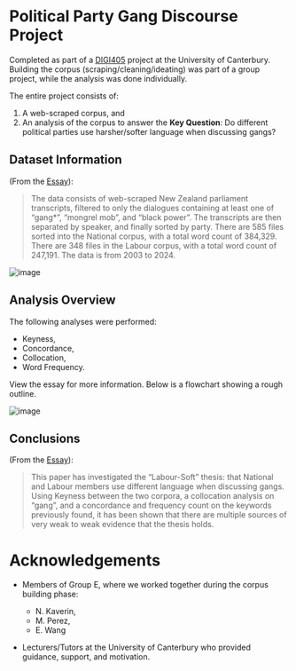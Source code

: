 # Political Party Gang Discourse Project
Completed as part of a [DIGI405](https://courseinfo.canterbury.ac.nz/GetCourseDetails.aspx?course=DIGI405) project at the University of Canterbury. Building the corpus (scraping/cleaning/ideating) was part of a group project, while the analysis was done individually.

The entire project consists of:
  1) A web-scraped corpus, and
  2) An analysis of the corpus to answer the **Key Question**: Do different political parties use harsher/softer language when discussing gangs?

## Dataset Information

(From the [Essay](https://github.com/kanewilliams/political_gang_discourse/blob/main/Corpus-Analysis-Essay_NZ-Parliament-and-Gangs.pdf)):

> The data consists of web-scraped New Zealand parliament transcripts, filtered to only the dialogues containing at least one of “gang*”, “mongrel mob”, and “black power”. The transcripts are then separated by speaker, and finally sorted by party. There are 585 files sorted into the National corpus, with a total word count of 384,329. There are 348 files in the Labour corpus, with a total word count of 247,191. The data is from 2003 to 2024.

![image](https://github.com/user-attachments/assets/13654c88-e326-4573-96d4-7057bd33792b)

## Analysis Overview

The following analyses were performed:

  - Keyness,
  - Concordance,
  - Collocation,
  - Word Frequency.

View the essay for more information. Below is a flowchart showing a rough outline.

![image](https://github.com/user-attachments/assets/32213047-bdf7-4dd0-b9d8-6121831a41fb)

## Conclusions

(From the [Essay](https://github.com/kanewilliams/political_gang_discourse/blob/main/Corpus-Analysis-Essay_NZ-Parliament-and-Gangs.pdf)):

> This paper has investigated the “Labour-Soft” thesis: that National and Labour members use different language when discussing gangs. Using Keyness between the two corpora, a collocation analysis on “gang”, and a concordance and frequency count on the keywords previously found, it has been shown that there are multiple sources of very weak to weak evidence that the thesis holds.

# Acknowledgements

- Members of Group E, where we worked together during the corpus building phase:
  - N. Kaverin,
  - M. Perez,
  - E. Wang
 
- Lecturers/Tutors at the University of Canterbury who provided guidance, support, and motivation.
